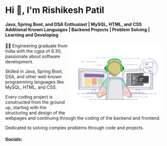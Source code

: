 <h1>Hi 👋, I'm Rishikesh Patil</h1>
<h4>Java, Spring Boot, and DSA Enthusiast | MySQL, HTML, and CSS Additional Known Languages | Backend Projects | Problem Solving | Learning and Developing</h4>

<img align="right" src="gif.gif" width="300px">

<p align="left">👨‍💻 Engineering graduate from India with the cgpa of 8.30, passionate about software
        development.</p>

<p align="left">Skilled in Java, Spring Boot, DSA, and other well-known programming languages like MySQL, HTML, and CSS.</p>

<p align="left">Every coding project is constructed from the ground up, starting with the structuring and design of the webpages and continuing through the coding of the backend and frontend.</p>

<p align="left">Dedicated to solving complex problems through code and projects.</p>
        
<h4>Socials:</h4>
